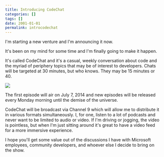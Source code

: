 ```yaml
---
title: Introducing CodeChat
categories: []
tags: []
date: 2001-01-01
permalink: introcodechat
---
```


I'm starting a new venture and I'm announcing it now.

It's been on my mind for some time and I'm finally going to make it happen.

It's called CodeChat and it's a casual, weekly conversation about code and the myriad of periphery topics that may be of interest to developers. Chats will be targeted at 30 minutes, but who knows. They may be 15 minutes or 40.

![](http://codefoster.blob.core.windows.net/site/image/b1385ab8ee5049889b5e9954eb735afa/introcodechat_01_1.jpg)

The first episode will air on July 7, 2014 and new episodes will be released every Monday morning until the demise of the universe.

CodeChat will be broadcast via Channel 9 which will allow me to distribute it in various formats simultaneously. I, for one, listen to a lot of podcasts and never want to be limited to audio or video. If I'm driving or jogging, the video is pointless, but when I'm just sitting around it's great to have a video feed for a more immersive experience.

I hope you'll get some value out of the discussions I have with Microsoft employees, community developers, and whoever else I decide to bring on the show.